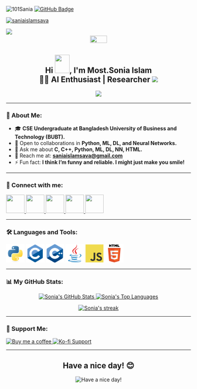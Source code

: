 <p align="left"> 
    <img src="https://komarev.com/ghpvc/?username=101Sania&label=Profile%20views&color=0e75b6&style=flat" alt="101Sania" /> 
    <a href="https://github.com/101Sania?tab=followers">
        <img src="https://img.shields.io/github/followers/101Sania?label=Followers&style=social" alt="GitHub Badge">
    </a>
</p>

<p align="left"> 
    <a href="https://twitter.com/saniaislamsava" target="blank">
        <img src="https://img.shields.io/twitter/follow/saniaislamsava?logo=twitter&style=for-the-badge" alt="saniaislamsava" />
    </a> 
</p>

<img src="https://readme-typing-svg.herokuapp.com?size=30&color=2788B3&lines=As-salamu+alaykum;I+hope+you+are+well.....;Thank+you+.....">

<div id="header" align="center">
    <img width="30%" src="/mnt/data/BeautyPlus_20241231192032214_save~2.jpg" align="center" height="30%"/>
</div>

<div align="center">
    <h2>Hi <img src="https://media0.giphy.com/media/w1OBpBd7kJqHrJnJ13/giphy.gif?cid=ecf05e4764u2rz802v8hbkh1rm0mh764ox5vibuhem67l7jn&rid=giphy.gif&ct=s" height="50px" width="40px"/>, I'm Most.Sonia Islam<br>
    👩‍💻 AI Enthusiast | Researcher <img src="https://media.giphy.com/media/WUlplcMpOCEmTGBtBW/giphy.gif" width="50"></h2>
    <img src="https://media.giphy.com/media/M9gbBd9nbDrOTu1Mqx/giphy.gif" width="100"/>
</div>

---

### 🌱 About Me:
- 🎓 **CSE Undergraduate at Bangladesh University of Business and Technology (BUBT).**
- 🤝 Open to collaborations in **Python, ML, DL, and Neural Networks.**
- 💬 Ask me about **C, C++, Python, ML, DL, NN, HTML.**
- 📧 Reach me at: **saniaislamsava@gmail.com**
- ⚡ Fun fact: **I think I’m funny and reliable. I might just make you smile!**

---

<h3 align="left">🔗 Connect with me:</h3>
<p align="left">
    <a href="https://www.linkedin.com/in/sania-islam-ba5195247" target="blank">
        <img src="https://raw.githubusercontent.com/rahuldkjain/github-profile-readme-generator/master/src/images/icons/Social/linked-in-alt.svg" height="50" width="50" />
    </a>
    <a href="https://www.facebook.com/share/15r9EfwV5Y/" target="blank">
        <img src="https://raw.githubusercontent.com/rahuldkjain/github-profile-readme-generator/master/src/images/icons/Social/facebook.svg" height="50" width="50" />
    </a>
    <a href="https://www.instagram.com/sania.islam.526438" target="blank">
        <img src="https://raw.githubusercontent.com/rahuldkjain/github-profile-readme-generator/master/src/images/icons/Social/instagram.svg" height="50" width="50" />
    </a>
    <a href="https://codeforces.com/profile/S-I" target="blank">
        <img src="https://raw.githubusercontent.com/rahuldkjain/github-profile-readme-generator/master/src/images/icons/Social/codeforces.svg" height="50" width="50" />
    </a>
    <a href="https://www.codechef.com/users/saniaislamsava" target="blank">
        <img src="https://cdn.jsdelivr.net/npm/simple-icons@3.1.0/icons/codechef.svg" height="50" width="50" />
    </a>
</p>

---

<h3 align="left">🛠️ Languages and Tools:</h3>
<p align="left">
    <img src="https://raw.githubusercontent.com/devicons/devicon/master/icons/python/python-original.svg" alt="Python" width="50" height="50"/>
    <img src="https://raw.githubusercontent.com/devicons/devicon/master/icons/c/c-original.svg" alt="C" width="50" height="50"/>
    <img src="https://raw.githubusercontent.com/devicons/devicon/master/icons/cplusplus/cplusplus-original.svg" alt="C++" width="50" height="50"/>
    <img src="https://raw.githubusercontent.com/devicons/devicon/master/icons/java/java-original.svg" alt="Java" width="50" height="50"/>
    <img src="https://raw.githubusercontent.com/devicons/devicon/master/icons/javascript/javascript-original.svg" alt="JavaScript" width="50" height="50"/>
    <img src="https://raw.githubusercontent.com/devicons/devicon/master/icons/html5/html5-original-wordmark.svg" alt="HTML" width="50" height="50"/>
</p>

---

### 📊 My GitHub Stats:
<p align="center">
    <a href="https://github.com/101Sania/github-readme-stats">
        <img alt="Sonia's GitHub Stats" src="https://github-readme-stats.vercel.app/api?username=101Sania&show_icons=true&count_private=true&theme=react&hide_border=true&bg_color=0D1117" />
    </a>
    <a href="https://github.com/101Sania/github-readme-stats">
        <img alt="Sonia's Top Languages" src="https://github-readme-stats.vercel.app/api/top-langs/?username=101Sania&langs_count=8&count_private=true&layout=compact&theme=react&hide_border=true&bg_color=0D1117" />
    </a>
</p>

<p align="center">
    <a href="https://github.com/101Sania/github-readme-streak-stats">
        <img title="🔥 Streak Stats" alt="Sonia's streak" src="https://github-readme-streak-stats.herokuapp.com/?user=101Sania&theme=black-ice&hide_border=true&stroke=0000&background=060A0CD0"/>
    </a>
</p>

---

### 🎉 Support Me:
<p>
    <a href="https://www.buymeacoffee.com/saniaislamsava">
        <img src="https://cdn.buymeacoffee.com/buttons/v2/default-yellow.png" height="50" width="210" alt="Buy me a coffee" />
    </a>
    <a href="https://ko-fi.com/saniaislamsava">
        <img src="https://cdn.ko-fi.com/cdn/kofi3.png?v=3" height="50" width="210" alt="Ko-fi Support" />
    </a>
</p>

---

<h2 align="center">Have a nice day! 😊</h2>
<p align="center">
    <img src="https://i.ibb.co/mvqQpPx/review.png" alt="Have a nice day!" height="50%" width="50%" />
</p>
